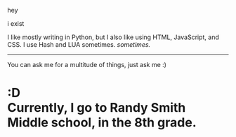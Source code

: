 hey

i exist

I like mostly writing in Python, but I also like using HTML, JavaScript, and CSS. I use Hash and LUA sometimes. *sometimes.*

---

You can ask me for a multitude of things, just ask me :)<br>
<h1>:D
<br>
Currently, I go to Randy Smith Middle school, in the 8th grade.
